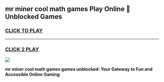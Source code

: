 
## mr miner cool math games Play Online 👋 Unblocked Games
<h3>
<a href="https://news.freeplayer.one?title=mr_miner_cool_math_games&ref=17CMG">CLICK TO PLAY</a></h3>
<hr>

<h3>
<a href="https://news.freeplayer.one?title=mr_miner_cool_math_games&ref=17CMG">CLICK 2 PLAY</a>
  
</h3>

<a href="https://news.freeplayer.one?title=mr_miner_cool_math_games&ref=17CMG/"><img src="https://clearcache.store/games.png"></a>


**mr miner cool math games games unblocked: Your Gateway to Fun and Accessible Online Gaming**

